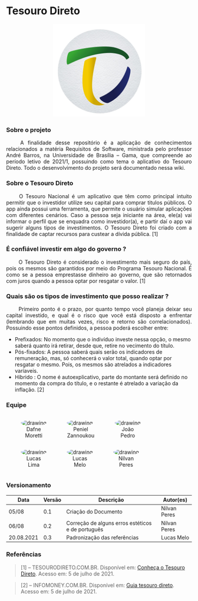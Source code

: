 <h1> Tesouro Direto </h1>

<center>
  <a align="center" href="https://pbs.twimg.com/profile_images/1101581099879354375/H3DSYPmC.jpg" target="_blank" > 
    <img src="./assets/tesouro-direto-logo.jpg" width="250px"/>
  </a>
</center>

### Sobre o projeto
 <p align="justify">&emsp;&emsp;
    A finalidade desse repositório é a aplicação de conhecimentos relacionados a matéria Requisitos de Software, ministrada pelo professor André Barros, na Universidade de Brasília – Gama, que compreende ao período letivo de 2021/1, possuindo como tema o aplicativo do Tesouro Direto. Todo o desenvolvimento do projeto será documentado nessa wiki.
 </p>

### Sobre o Tesouro Direto
 <p align="justify">&emsp;&emsp;
  O Tesouro Nacional é um aplicativo que têm como principal intuito permitir que o investidor utilize seu capital para comprar titulos públicos. O app ainda possui uma ferramenta, que permite o usuário simular aplicações com diferentes cenários. Caso a pessoa seja iniciante na área, ele(a) vai informar o perfil que se enquadra como investidor(a), e partir daí o app vai sugerir alguns tipos de investimentos. O Tesouro Direto foi criado com a finalidade de captar recursos para custear a dívida pública. [1]
 </p>


### É confiável investir em algo do governo ?
 <p align="justify">&emsp;&emsp;
O Tesouro Direto é considerado o investimento mais seguro do país, pois os mesmos são garantidos por meio do Programa Tesouro Nacional. É como se a pessoa emprestasse dinheiro ao governo, que são retornados com juros quando a pessoa optar por resgatar o valor. [1]
 </p>



### Quais são os tipos de investimento que posso realizar ?
 <p align="justify">&emsp;&emsp;
    Primeiro ponto é o prazo, por quanto tempo você planeja deixar seu capital investido, e qual é o risco que você está disposto a enfrentar (lembrando que em muitas vezes, risco e retorno são correlacionados). Possuindo esse pontos definidos, a pessoa poderá escolher entre:
    <ul>
      <li>Prefixados:  No momento que o indivíduo investe nessa opção, o mesmo saberá quanto irá retirar, desde que, retire no vecimento do título.</li>
      <li>Pós-fixados: A pessoa saberá quais serão os indicadores de remuneração, mas, só conhecerá o valor total, quando optar por resgatar o mesmo. Pois, os mesmos são atrelados a indicadores varíaveis.</li>
      <li>Híbrido : O nome é autoexplicativo, parte do montante será definido no momento da compra do título, e o restante é atrelado a variação da inflação. [2]</li> 
    </ul>
 </p>


### Equipe

<figure style="float:left;margin-right:16px;">
  <a href="https://github.com/DafneM" target="_blank" style="text-decoration: none">
    <img src="https://avatars.githubusercontent.com/u/54643335?v=4" alt="drawing" style="width:100px;border-radius: 50%;"/>
  </a>
  <figcaption align="center">Dafne<br>Moretti</figcaption>
</figure>

<figure style="float:left;margin-right:16px;">
  <a href="https://github.com/zpeniel09" target="_blank" style="text-decoration: none">
    <img src="https://avatars.githubusercontent.com/u/78034696?v=4" alt="drawing" style="width:100px;border-radius: 50%;"/>
  </a>
  <figcaption align="center">Peniel<br>Zannoukou</figcaption>
</figure>

<figure style="float:left;margin-right:16px;">
  <a href="https://github.com/JPedroCh" target="_blank" style="text-decoration: none">
    <img src="https://avatars.githubusercontent.com/u/48698461?v=4" alt="drawing" style="width:100px;border-radius: 50%;"/>
  </a>
  <figcaption align="center">João<br>Pedro</figcaption>
</figure>

<figure style="float:left;margin-right:16px;">
  <a href="https://github.com/mibasFerraz" target="_blank" style="text-decoration: none">
    <img src="https://avatars.githubusercontent.com/u/50213258?v=4" alt="drawing" style="width:100px;border-radius: 50%;"/>
  </a>
  <figcaption align="center">Lucas<br>Lima</figcaption>
</figure>


<figure style="float:left;margin-right:16px;">
  <a href="https://github.com/luucas-melo" target="_blank" style="text-decoration: none">
    <img src="https://github.com/luucas-melo.png" alt="drawing" style="width:100px;border-radius: 50%;"/>
  </a>
  <figcaption align="center">Lucas<br>Melo</figcaption>
</figure>
  
  <figure style="float:left;margin-right:16px;">
  <a href="https://github.com/NilvanPeres" target="_blank" style="text-decoration: none">
    <img src="	https://avatars.githubusercontent.com/u/54211866?s…00&u=5f1c2bdfb239084375881707ac3b8cf45ed28e9a&v=4" alt="drawing" style="width:100px;border-radius: 50%;"/>
  </a>
  <figcaption align="center">Nilvan<br>Peres</figcaption>
</figure>


<br clear="all">

### Versionamento

| Data | Versão  | Descrição            | Autor(es)       |
| ------ | ----- | -------------------- | --------------- |
| 05/08    | 0.1 | Criação do Documento | Nilvan Peres |
| 06/08   | 0.2 | Correção de alguns erros estéticos e de português | Nilvan Peres |
| 20.08.2021 | 0.3 | Padronização das referências| Lucas Melo

### Referências

> [1] – TESOURODIRETO.COM.BR. Disponível em: <a href="https://www.tesourodireto.com.br/conheca/conheca-o-tesouro-direto.htm" target="_blank">Conheça o Tesouro Direto</a>. Acesso em: 5 de julho de 2021.

> [2] – INFOMONEY.COM.BR. Disponível em: <a href="https://www.infomoney.com.br/guias/tesouro-direto/" target="_blank">Guia tesouro direto</a>. Acesso em: 5 de julho de 2021.
